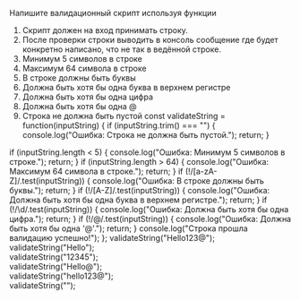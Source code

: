 
Напишите валидационный скрипт используя функции 

 1. Скрипт должен на вход принимать строку.
 2. После проверки строки выводить в консоль сообщение где будет конкретно написано, что не так в ведённой строке.
 3. Минимум 5 символов в строке
 4. Максимум 64 символа в строке
 5. В строке должны быть буквы
 6. Должна быть хотя бы одна буква в верхнем регистре
 7. Должна быть хотя бы одна цифра
 8. Должна быть хотя бы одна @
 9. Строка не должна быть пустой
const validateString = function(inputString) {
if (inputString.trim() === "")
{ console.log("Ошибка: Строка не должна быть пустой.");
return;
}
    
if (inputString.length < 5)
{
console.log("Ошибка: Минимум 5 символов в строке.");
return;
}
if (inputString.length > 64) 
{
console.log("Ошибка: Максимум 64 символа в строке.");
return;
}
if (!/[a-zA-Z]/.test(inputString)) {
console.log("Ошибка: В строке должны быть буквы.");
return;
}
if (!/[A-Z]/.test(inputString)) 
{
console.log("Ошибка: Должна быть хотя бы одна буква в верхнем регистре.");
return;
}
if (!/\d/.test(inputString))
{
console.log("Ошибка: Должна быть хотя бы одна цифра.");
return;
}
if (!/@/.test(inputString))
{
console.log("Ошибка: Должна быть хотя бы одна '@'.");
return;
}
console.log("Строка прошла валидацию успешно!");
};
validateString("Hello123@"); 
validateString("Hello");      
validateString("12345");      
validateString("Hello@");    
validateString("hello123@");  
validateString("");         
